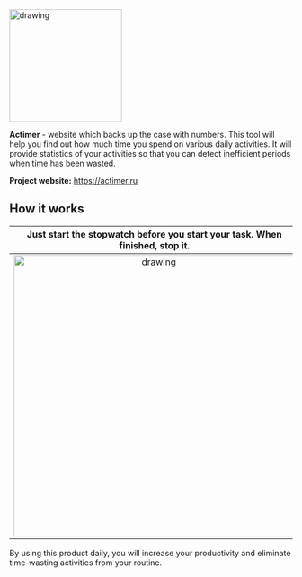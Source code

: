 <img src="https://i.imgur.com/SkBSDEZ.png" alt="drawing" style="width:200px;"/>

**Actimer** - website which backs up the case with numbers. This tool will help you find out how much time you spend on various daily activities. It will provide statistics of your activities so that you can detect inefficient periods when time has been wasted.

**Project website:** https://actimer.ru

## How it works

Just start the stopwatch before you start your task. When finished, stop it. |  After that, you can check your stats
:-------------------------:|:-------------------------:
<img src="https://i.imgur.com/idjv1ml.png" alt="drawing" style="width:500px;"/>  |  <img src="https://i.imgur.com/BxliHno.png" alt="drawing" style="width:500px;"/>

By using this product daily, you will increase your productivity and eliminate time-wasting activities from your routine.

